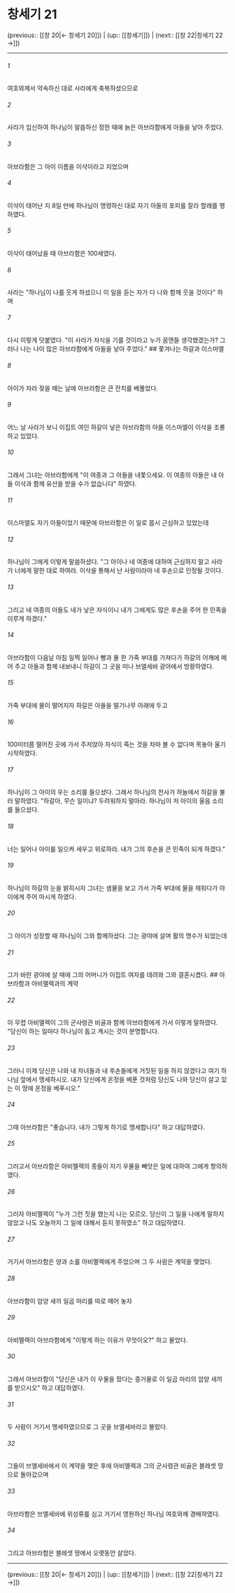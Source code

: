 # 창세기 21

(previous:: [[창 20|← 창세기 20]]) | (up:: [[창세기]]) | (next:: [[창 22|창세기 22 →]])

***




###### 1 

여호와께서 약속하신 대로 사라에게 축복하셨으므로 



###### 2 

사라가 임신하여 하나님이 말씀하신 정한 때에 늙은 아브라함에게 아들을 낳아 주었다. 



###### 3 

아브라함은 그 아이 이름을 이삭이라고 지었으며 



###### 4 

이삭이 태어난 지 8일 만에 하나님이 명령하신 대로 자기 아들의 포피를 잘라 할례를 행하였다. 



###### 5 

이삭이 태어났을 때 아브라함은 100세였다. 



###### 6 

사라는 "하나님이 나를 웃게 하셨으니 이 일을 듣는 자가 다 나와 함께 웃을 것이다" 하며 



###### 7 

다시 이렇게 덧붙였다. "이 사라가 자식을 기를 것이라고 누가 꿈엔들 생각했겠는가? 그러나 나는 나이 많은 아브라함에게 아들을 낳아 주었다." ## 쫓겨나는 하갈과 이스마엘 



###### 8 

아이가 자라 젖을 떼는 날에 아브라함은 큰 잔치를 베풀었다. 



###### 9 

어느 날 사라가 보니 이집트 여인 하갈이 낳은 아브라함의 아들 이스마엘이 이삭을 조롱하고 있었다. 



###### 10 

그래서 그녀는 아브라함에게 "이 여종과 그 아들을 내쫓으세요. 이 여종의 아들은 내 아들 이삭과 함께 유산을 받을 수가 없습니다" 하였다. 



###### 11 

이스마엘도 자기 아들이었기 때문에 아브라함은 이 일로 몹시 근심하고 있었는데 



###### 12 

하나님이 그에게 이렇게 말씀하셨다. "그 아이나 네 여종에 대하여 근심하지 말고 사라가 너에게 말한 대로 하여라. 이삭을 통해서 난 사람이라야 네 후손으로 인정될 것이다. 



###### 13 

그리고 네 여종의 아들도 네가 낳은 자식이니 내가 그에게도 많은 후손을 주어 한 민족을 이루게 하겠다." 



###### 14 

아브라함이 다음날 아침 일찍 일어나 빵과 물 한 가죽 부대를 가져다가 하갈의 어깨에 메어 주고 아들과 함께 내보내니 하갈이 그 곳을 떠나 브엘세바 광야에서 방황하였다. 



###### 15 

가죽 부대에 물이 떨어지자 하갈은 아들을 떨기나무 아래에 두고 



###### 16 

100미터쯤 떨어진 곳에 가서 주저앉아 자식이 죽는 것을 차마 볼 수 없다며 목놓아 울기 시작하였다. 



###### 17 

하나님이 그 아이의 우는 소리를 들으셨다. 그래서 하나님의 천사가 하늘에서 하갈을 불러 말하였다. "하갈아, 무슨 일이냐? 두려워하지 말아라. 하나님이 저 아이의 울음 소리를 들으셨다. 



###### 18 

너는 일어나 아이를 일으켜 세우고 위로하라. 내가 그의 후손을 큰 민족이 되게 하겠다." 



###### 19 

하나님이 하갈의 눈을 밝히시자 그녀는 샘물을 보고 가서 가죽 부대에 물을 채워다가 아이에게 주어 마시게 하였다. 



###### 20 

그 아이가 성장할 때 하나님이 그와 함께하셨다. 그는 광야에 살며 활의 명수가 되었는데 



###### 21 

그가 바란 광야에 살 때에 그의 어머니가 이집트 여자를 데려와 그와 결혼시켰다. ## 아브라함과 아비멜렉과의 계약 



###### 22 

이 무렵 아비멜렉이 그의 군사령관 비골과 함께 아브라함에게 가서 이렇게 말하였다. "당신이 하는 일마다 하나님이 돕고 계시는 것이 분명합니다. 



###### 23 

그러니 이제 당신은 나와 내 자녀들과 내 후손들에게 거짓된 일을 하지 않겠다고 여기 하나님 앞에서 맹세하시오. 내가 당신에게 온정을 베푼 것처럼 당신도 나와 당신이 살고 있는 이 땅에 온정을 베푸시오." 



###### 24 

그때 아브라함은 "좋습니다. 내가 그렇게 하기로 맹세합니다" 하고 대답하였다. 



###### 25 

그러고서 아브라함은 아비멜렉의 종들이 자기 우물을 빼앗은 일에 대하여 그에게 항의하였다. 



###### 26 

그러자 아비멜렉이 "누가 그런 짓을 했는지 나는 모르오. 당신이 그 일을 나에게 말하지 않았고 나도 오늘까지 그 일에 대해서 듣지 못하였소" 하고 대답하였다. 



###### 27 

거기서 아브라함은 양과 소를 아비멜렉에게 주었으며 그 두 사람은 계약을 맺었다. 



###### 28 

아브라함이 암양 새끼 일곱 마리를 따로 떼어 놓자 



###### 29 

아비멜렉이 아브라함에게 "이렇게 하는 이유가 무엇이오?" 하고 물었다. 



###### 30 

그래서 아브라함이 "당신은 내가 이 우물을 팠다는 증거물로 이 일곱 마리의 암양 새끼를 받으시오" 하고 대답하였다. 



###### 31 

두 사람이 거기서 맹세하였으므로 그 곳을 브엘세바라고 불렀다. 



###### 32 

그들이 브엘세바에서 이 계약을 맺은 후에 아비멜렉과 그의 군사령관 비골은 블레셋 땅으로 돌아갔으며 



###### 33 

아브라함은 브엘세바에 위성류를 심고 거기서 영원하신 하나님 여호와께 경배하였다. 



###### 34 

그리고 아브라함은 블레셋 땅에서 오랫동안 살았다.

***

(previous:: [[창 20|← 창세기 20]]) | (up:: [[창세기]]) | (next:: [[창 22|창세기 22 →]])
